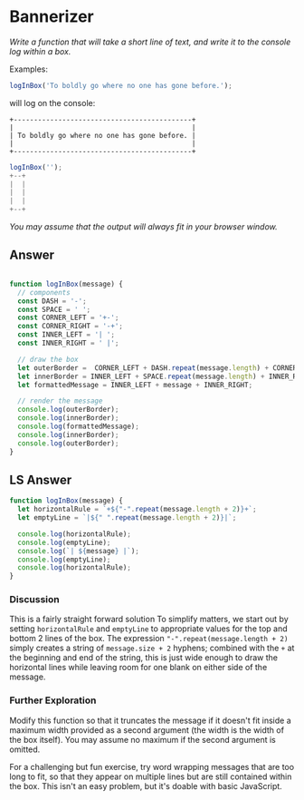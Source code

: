 # Bannerizer

*Write a function that will take a short line of text, and write it to the console log within a box.*

Examples:

```js
logInBox('To boldly go where no one has gone before.');
```

will log on the console:

```
+--------------------------------------------+
|                                            |
| To boldly go where no one has gone before. |
|                                            |
+--------------------------------------------+
```
```js
logInBox('');
+--+
|  |
|  |
|  |
+--+
```
*You may assume that the output will always fit in your browser window.*

## Answer

```js

function logInBox(message) {
  // components
  const DASH = '-';
  const SPACE = ' ';
  const CORNER_LEFT = '+-';
  const CORNER_RIGHT = '-+';
  const INNER_LEFT = '| ';
  const INNER_RIGHT = ' |';

  // draw the box
  let outerBorder =  CORNER_LEFT + DASH.repeat(message.length) + CORNER_RIGHT;
  let innerBorder = INNER_LEFT + SPACE.repeat(message.length) + INNER_RIGHT;
  let formattedMessage = INNER_LEFT + message + INNER_RIGHT;

  // render the message
  console.log(outerBorder);
  console.log(innerBorder);
  console.log(formattedMessage);
  console.log(innerBorder);
  console.log(outerBorder);
}

```

## LS Answer
```js
function logInBox(message) {
  let horizontalRule = `+${"-".repeat(message.length + 2)}+`;
  let emptyLine = `|${" ".repeat(message.length + 2)}|`;

  console.log(horizontalRule);
  console.log(emptyLine);
  console.log(`| ${message} |`);
  console.log(emptyLine);
  console.log(horizontalRule);
}
```

### Discussion
This is a fairly straight forward solution To simplify matters, we start out by setting `horizontalRule` and `emptyLine` to appropriate values for the top and bottom 2 lines of the box. The expression `"-".repeat(message.length + 2)` simply creates a string of `message.size + 2` hyphens; combined with the `+` at the beginning and end of the string, this is just wide enough to draw the horizontal lines while leaving room for one blank on either side of the message.

### Further Exploration
Modify this function so that it truncates the message if it doesn't fit inside a maximum width provided as a second argument (the width is the width of the box itself). You may assume no maximum if the second argument is omitted.

For a challenging but fun exercise, try word wrapping messages that are too long to fit, so that they appear on multiple lines but are still contained within the box. This isn't an easy problem, but it's doable with basic JavaScript.